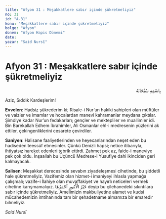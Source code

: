 ```yaml
---
title: "Afyon 31 : Meşakkatlere sabır içinde şükretmeliyiz"
no: 31
id: "A-31"
konu: "Meşakkatlere sabır içinde şükretmeliyiz"
bolge: "Afyon"
donem: "Afyon Hapis Dönemi"
date: 
yazar: "Said Nursî"
---
```


# Afyon 31 : Meşakkatlere sabır içinde şükretmeliyiz

<p class="arabic" dir="rtl" title="Meal: “Her türlü noksan sıfatlardan yüce olan Allah’ın adıyla.”">بِاسْمِهِ سُبْحَانَهُ</p>

Aziz, Sıddık Kardeşlerim!

**Evvelen**: Hadsiz şükrederim ki; Risale-i Nur’un hakiki sahipleri olan müftüler ve vaizler ve imamlar ve hocalardan manevi kahramanlar meydana çıktılar. Şimdiye kadar Nur’un fedakarları; gençler ve mektepliler ve muallimler idi. Bin Barekallah Edhem İbrahimler, Ali Osmanlar ehl-i medresenin yüzlerini ak ettiler, çekingenliklerini cesarete çevirdiler.

**Saniyen**: Halisane faaliyetlerinden ve heyecanlarından neşet eden bu hadiseden teessüf etmesinler. Çünkü Denizli hapsi; netice itibarıyla, ihtiyatsız hareket edenleri tebrik ettirdi. Zahmet pek az, faide-i maneviye pek çok oldu. İnşaallah bu Üçüncü Medrese-i Yusufiye dahi ikinciden geri kalmayacak.

**Salisen**: Meşakkat derecesinde sevabın ziyadeleşmesi cihetinde, bu şiddetli hale şükretmeliyiz. Vazifemiz olan hizmet-i imaniyeyi ihlasla yapmağa çalışmalı; vazife-i İlahiye olan muvaffakiyet ve hayırlı neticeleri vermek cihetine karışmamalıyız. <span class="arabic" dir="rtl" title="Meal: “İşlerin en hayırlısı zorlu olanıdır.”">خَيْرُ الْأُمُورِ اَحْمَزُهَا</span> deyip bu çilehanedeki sıkıntılara sabır içinde şükretmeliyiz. Amelimizin makbuliyetine alamet ve kudsi mücahedemizin imtihanında tam bir şehadetname almamıza bir emaredir bilmeliyiz.

*Said Nursî*
